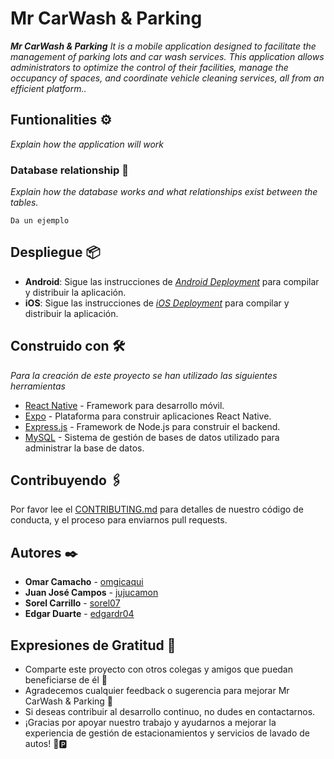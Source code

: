 # Mr CarWash & Parking

_**Mr CarWash & Parking** It is a mobile application designed to facilitate the management of parking lots and car wash services. This application allows administrators to optimize the control of their facilities, manage the occupancy of spaces, and coordinate vehicle cleaning services, all from an efficient platform.._

## Funtionalities ⚙️

_Explain how the application will work_

### Database relationship 🔩

_Explain how the database works and what relationships exist between the tables._

```
Da un ejemplo
```

## Despliegue 📦

- **Android**: Sigue las instrucciones de _[Android Deployment](https://docs.expo.dev/distribution/building-standalone-apps/)_ para compilar y distribuir la aplicación.
- **iOS**: Sigue las instrucciones de _[iOS Deployment](https://docs.expo.dev/distribution/building-standalone-apps/)_ para compilar y distribuir la aplicación.

## Construido con 🛠️

_Para la creación de este proyecto se han utilizado las siguientes herramientas_

* [React Native](https://reactnative.dev/) - Framework para desarrollo móvil.
* [Expo](https://expo.dev/) - Plataforma para construir aplicaciones React Native.
* [Express.js](https://expressjs.com/) - Framework de Node.js para construir el backend.
* [MySQL](https://www.mysql.com/) - Sistema de gestión de bases de datos utilizado para administrar la base de datos.

## Contribuyendo 🖇️

Por favor lee el [CONTRIBUTING.md](https://gist.github.com/villanuevand/xxxxxx) para detalles de nuestro código de conducta, y el proceso para enviarnos pull requests.


## Autores ✒️

* **Omar Camacho** - [omgicaqui](https://github.com/omgicaqui)
* **Juan José Campos** - [jujucamon](https://github.com/jujocamon)
* **Sorel Carrillo** - [sorel07](https://github.com/sorel07)
* **Edgar Duarte** - [edgardr04](https://github.com/edgardr04)



## Expresiones de Gratitud 🎁

* Comparte este proyecto con otros colegas y amigos que puedan beneficiarse de él 📢
* Agradecemos cualquier feedback o sugerencia para mejorar Mr CarWash & Parking 🙌
* Si deseas contribuir al desarrollo continuo, no dudes en contactarnos.
* ¡Gracias por apoyar nuestro trabajo y ayudarnos a mejorar la experiencia de gestión de estacionamientos y servicios de lavado de autos! 🚗🅿️
